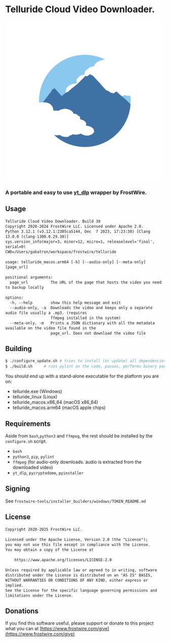 # Telluride Cloud Video Downloader.

![Telluride Logo](logo/1024X1024-white-telluride-logo.png)

### A portable and easy to use [yt_dlp](https://github.com/yt-dlp/yt-dlp) wrapper by FrostWire.

## Usage
```
Telluride Cloud Video Downloader. Build 30
Copyright 2020-2024 FrostWire LLC. Licensed under Apache 2.0.
Python 3.12.1 (v3.12.1:2305ca5144, Dec  7 2023, 17:23:38) [Clang 13.0.0 (clang-1300.0.29.30)]
sys.version_info(major=3, minor=12, micro=1, releaselevel='final', serial=0)
CWD=/Users/gubatron/workspace/frostwire/telluride

usage: telluride_macos.arm64 [-h] [--audio-only] [--meta-only] [page_url]

positional arguments:
  page_url          The URL of the page that hosts the video you need to backup locally

options:
  -h, --help        show this help message and exit
  --audio-only, -a  Downloads the video and keeps only a separate audio file usually a .mp3. (requires
                    ffmpeg installed in the system)
  --meta-only, -m   Prints a JSON dictionary with all the metadata available on the video file found in the
                    page_url. Does not download the video file
```

## Building

```bash
$ ./configure_update.sh # tries to install (or update) all dependencies
$ ./build.sh     # runs pylint on the code, pauses, performs binary packaging
```

You should end up with a stand-alone executable for the platform you are on:

 - telluride.exe (Windows)
 - telluride_linux (Linux) 
 - telluride_macos.x86_64 (macOS x86_64)
 - telluride_macos.arm64 (macOS apple chips)


## Requirements
 Aside from `bash`,`python3` and `ffmpeg`, the rest should be installed by the `configure.sh` script.
    
 - `bash`
 - `python3`, `pip`, `pylint`
 - `ffmpeg` (for audio-only downloads. audio is extracted from the downloaded video)
 - `yt_dlp`, `pycryptodome`, `pyinstaller`
 
## Signing

See `frostwire-tools/installer_builders/windows/TOKEN_README.md` 

## License
```
Copyright 2020-2025 FrostWire LLC.

Licensed under the Apache License, Version 2.0 (the "License");
you may not use this file except in compliance with the License.
You may obtain a copy of the License at
    
    https://www.apache.org/licenses/LICENSE-2.0

Unless required by applicable law or agreed to in writing, software
distributed under the License is distributed on an "AS IS" BASIS,
WITHOUT WARRANTIES OR CONDITIONS OF ANY KIND, either express or implied.
See the License for the specific language governing permissions and
limitations under the License.
```

## Donations

If you find this software useful, please support or donate to this project what you can at [https://www.frostwire.com/give](https://www.frostwire.com/give)

